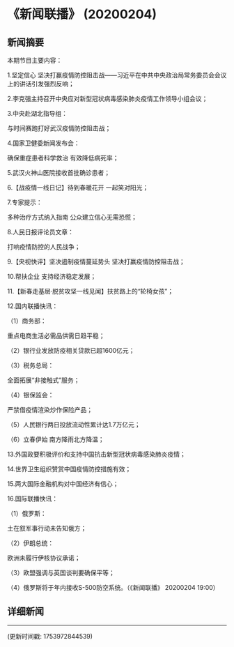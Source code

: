 # 《新闻联播》 (20200204)

## 新闻摘要

本期节目主要内容：

1.坚定信心 坚决打赢疫情防控阻击战——习近平在中共中央政治局常务委员会会议上的讲话引发强烈反响；

2.李克强主持召开中央应对新型冠状病毒感染肺炎疫情工作领导小组会议；

3.中央赴湖北指导组：

与时间赛跑打好武汉疫情防控阻击战；

4.国家卫健委新闻发布会：

确保重症患者科学救治 有效降低病死率；

5.武汉火神山医院接收首批确诊患者；

6.【战疫情一线日记】待到春暖花开 一起笑对阳光；

7.专家提示：

多种治疗方式纳入指南 公众建立信心无需恐慌；

8.人民日报评论员文章：

打响疫情防控的人民战争；

9.【央视快评】坚决遏制疫情蔓延势头 坚决打赢疫情防控阻击战；

10.帮扶企业 支持经济稳定发展；

11.【新春走基层·脱贫攻坚一线见闻】扶贫路上的“轮椅女孩”；

12.国内联播快讯：

（1）商务部：

重点电商生活必需品供需日趋平稳；

（2）银行业发放防疫相关贷款已超1600亿元；

（3）税务总局：

全面拓展“非接触式”服务；

（4）银保监会：

严禁借疫情渲染炒作保险产品；

（5）人民银行两日投放流动性累计达1.7万亿元；

（6）立春伊始 南方降雨北方降温；

13.外国政要积极评价和支持中国抗击新型冠状病毒感染肺炎疫情；

14.世界卫生组织赞赏中国疫情防控措施有效；

15.两大国际金融机构对中国经济有信心；

16.国际联播快讯：

（1）俄罗斯：

土在叙军事行动未告知俄方；

（2）伊朗总统：

欧洲未履行伊核协议承诺；

（3）欧盟强调与英国谈判要确保平等；

（4）俄罗斯将于年内接收S-500防空系统。（《新闻联播》 20200204 19:00）

## 详细新闻

---

(更新时间戳: 1753972844539)

